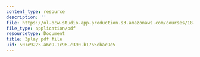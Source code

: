 ```yaml
---
content_type: resource
description: ''
file: https://ol-ocw-studio-app-production.s3.amazonaws.com/courses/18-01sc-single-variable-calculus-fall-2010/507e9225a6c91c96c390b1765ebac9e5_7K1sB05pE0A.pdf
file_type: application/pdf
resourcetype: Document
title: 3play pdf file
uid: 507e9225-a6c9-1c96-c390-b1765ebac9e5
---
```

